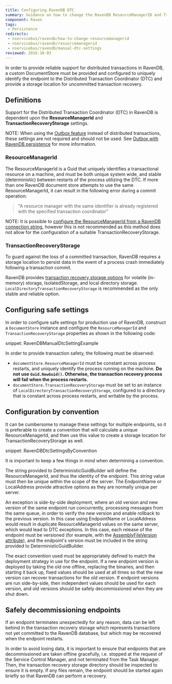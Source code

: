 ```yaml
---
title: Configuring RavenDB DTC
summary: Guidance on how to change the RavenDB ResourceManagerID and TransactionRecoveryStorage.
component: Raven
tags:
 - Persistence
redirects:
 - nservicebus/ravendb/how-to-change-resourcemanagerid
 - nservicebus/ravendb/resourcemanagerid
 - nservicebus/ravendb/manual-dtc-settings
reviewed: 2016-10-03
---
```


In order to provide reliable support for distributed transactions in RavenDB, a custom DocumentStore must be provided and configured to uniquely identify the endpoint to the Distributed Transaction Coordinator (DTC) and provide a storage location for uncommitted transaction recovery.


## Definitions

Support for the Distributed Transaction Coordinator (DTC) in RavenDB is dependent upon the **ResourceManagerId** and **TransactionRecoveryStorage** settings.

NOTE: When using the [Outbox feature](/nservicebus/outbox/) instead of distributed transactions, these settings are not required and should not be used. See [Outbox with RavenDB persistence](/persistence/ravendb/outbox.md) for more information.


### ResourceManagerId

The ResourceManagerId is a Guid that uniquely identifies a transactional resource on a machine, and must be both unique system wide, and stable (deterministic) between restarts of the process utilizing the DTC. If more than one RavenDB document store attempts to use the same ResourceManagerId, it can result in the following error during a commit operation:

> "A resource manager with the same identifier is already registered with the specified transaction coordinator"

NOTE: It is possible to [configure the ResourceManagerId from a RavenDB connection string](https://ravendb.net/docs/search/3.0/csharp?searchTerm=connection-string), however this is not recommended as this method does not allow for the configuration of a suitable TransactionRecoveryStorage.


### TransactionRecoveryStorage

To guard against the loss of a committed transaction, RavenDB requires a storage location to persist data in the event of a process crash immediately following a transaction commit.

RavenDB provides [transaction recovery storage options](https://ravendb.net/docs/search/3.0/csharp?searchTerm=TransactionRecoveryStorage) for volatile (in-memory) storage, IsolatedStorage, and local directory storage. `LocalDirectoryTransactionRecoveryStorage` is recommended as the only stable and reliable option.


## Configuring safe settings

In order to configure safe settings for production use of RavenDB, construct a `DocumentStore` instance and configure the `ResourceManagerId` and `TransactionRecoveryStorage` properties as shown in the following code:

snippet: RavenDBManualDtcSettingExample

In order to provide transaction safety, the following must be observed:

 * `documentStore.ResourceManagerId` must be constant across process restarts, and uniquely identify the process running on the machine. **Do not use `Guid.NewGuid()`. Otherwise, the transaction recovery process will fail when the process restarts.**
 * `documentStore.TransactionRecoveryStorage` must be set to an instance of `LocalDirectoryTransactionRecoveryStorage`, configured to a directory that is constant across process restarts, and writable by the process.


## Configuration by convention

It can be cumbersome to manage these settings for multiple endpoints, so it is preferable to create a convention that will calculate a unique ResourceManagerId, and then use this value to create a storage location for TransactionRecoveryStorage as well.

snippet: RavenDBDtcSettingsByConvention

It is important to keep a few things in mind when determining a convention.

The string provided to DeterministicGuidBuilder will define the ResourceManagerId, and thus the identity of the endpoint. This string value must then be unique within the scope of the server. The EndpointName or LocalAddress provide attractive options as they are normally unique per server.

An exception is side-by-side deployment, where an old version and new version of the same endpoint run concurrently, processing messages from the same queue, in order to verify the new version and enable rollback to the previous version. In this case using EndpointName or LocalAddress would result in duplicate ResourceManagerId values on the same server, which would lead to DTC exceptions. In this case, each release of the endpoint must be versioned (for example, with the [AssemblyFileVersion attribute](https://msdn.microsoft.com/en-us/library/system.reflection.assemblyfileversionattribute.aspx)), and the endpoint's version must be included in the string provided to DeterministicGuidBuilder.

The exact convention used must be appropriately defined to match the deployment strategy in use for the endpoint. If a new endpoint version is deployed by taking the old one offline, replacing the binaries, and then starting it back up, fixed values should be used at all times so that the new version can recover transactions for the old version. If endpoint versions are run side-by-side, then independent values should be used for each version, and old versions should be safely decommissioned when they are shut down.


## Safely decommissioning endpoints

If an endpoint terminates unexpectedly for any reason, data can be left behind in the transaction recovery storage which represents transactions not yet committed to the RavenDB database, but which may be recovered when the endpoint restarts.

In order to avoid losing data, it is important to ensure that endpoints that are decommissioned are taken offline gracefully, i.e. stopped at the request of the Service Control Manager, and not terminated from the Task Manager. Then, the transaction recovery storage directory should be inspected to ensure it is empty. If any files remain, the endpoint should be started again briefly so that RavenDB can perform a recovery.
